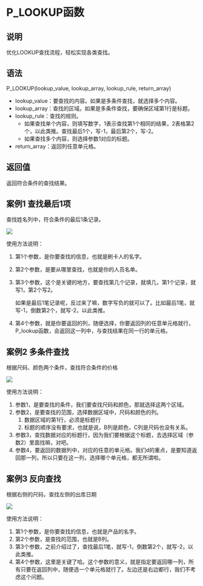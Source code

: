 # P_LOOKUP函数

## 说明

优化LOOKUP查找流程，轻松实现各类查找。

## 语法

P_LOOKUP(lookup_value, lookup_array, lookup_rule, return_array)

- lookup_value：要查找的内容。如果是多条件查找，就选择多个内容。
- lookup_array：查找的区域。如果是多条件查找，要确保区域第1行是标题。
- lookup_rule：查找的规则。
  - 如果查找单个内容，则填写数字，1表示查找第1个相同的结果，2表格第2个，以此类推。查找最后1个，写-1，最后第2个，写-2。
  - 如果查找多个内容，则选择参数1对应的标题。
- return_array：返回列任意单元格。

## 返回值

返回符合条件的查找结果。

## 案例1 查找最后1项

查找姓名列中，符合条件的最后1条记录。

![](http://mypic.ladeng6666.com/2017-09-23-P_LOOKUP.gif)

使用方法说明：

1. 第1个参数，是你要查找的信息，也就是刷卡人的名字。

2. 第2个参数，是要从哪里查找，也就是你的人员名单。

3. 第3个参数，这个是关键的地方，要查找第几个记录，就填几，第1个记录，就写1，第2个写2。

   如果是最后1笔记录呢，反过来了嘛，数字写负的就可以了。比如最后1笔，就写-1，倒数第2个，就写-2，以此类推。

4. 第4个参数，就是你要返回的列，随便选择，你要返回列的任意单元格就行，P_lookup函数，会返回这一列中，与查找结果在同一行的单元格。



## 案例2 多条件查找

根据尺码、颜色两个条件，查找符合条件的价格

![](http://mypic.ladeng6666.com/2017-09-23-%E5%A4%9A%E6%9D%A1%E4%BB%B6%E6%9F%A5%E6%89%BE.gif)

使用方法说明：

1. 参数1，是要查找的条件，我们要查找尺码和颜色，那就选择这两个区域。
2. 参数2，是要查找的范围，选择数据区域中，尺码和颜色的列。
   1. 数据区域的第1行，必须是标题行
   2. 标题的顺序没有要求，也就是说，B列是颜色，C列是尺码也没有关系。
3. 参数3，查找数据对应的标题行，因为我们要根据这个标题，去选择区域（参数2）里面找嘛，对吧。
4. 参数4，要返回的数据列中，对应的任意的单元格。我们d的重点，是要知道返回那一列，所以只要在这一列，选择哪个单元格，都无所谓啦。



## 案例3 反向查找

根据右侧的尺码，查找左侧的出库日期

![](http://mypic.ladeng6666.com/2017-09-23-%E5%8F%8D%E5%90%91%E6%9F%A5%E6%89%BE.gif)

使用方法说明：

1. 第1个参数，是你要查找的信息，也就是产品的名字。
2. 第2个参数，是查找的范围，也就是B列。
3. 第3个参数，之前介绍过了，查找最后1笔，就写-1，倒数第2个，就写-2，以此类推。
4. 第4个参数，这里是关键了哈。这个参数的意义，就是指定要返回哪一列，所有只要在返回列中，随便选一个单元格就行了。左边还是右边都行，我们不考虑这个问题。